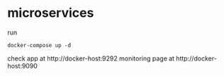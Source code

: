 # microservices

run
```
docker-compose up -d
```

check app at http://docker-host:9292
monitoring page at http://docker-host:9090
